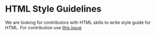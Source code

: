 # HTML Style Guidelines

We are looking for contributors with HTML skills to write style guide for HTML. For contribution use [this issue](https://github.com/ValentinKarnaukhov/OpenCodeConform/issues/5)